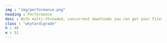 ```yaml
---
img : "img/performance.png"
heading : Performance
desc : With multi-threaded, concurrent downloads you can get your files 20% faster than Amazon S3.
class : "whytardigrade"
h : 40
w : 51
---
```

